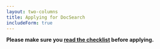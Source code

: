 ```yaml
---
layout: two-columns
title: Applying for DocSearch
includeForm: true
---
```


**Please make sure you [read the checklist][1] before applying.**

[1]: who-can-apply.html
